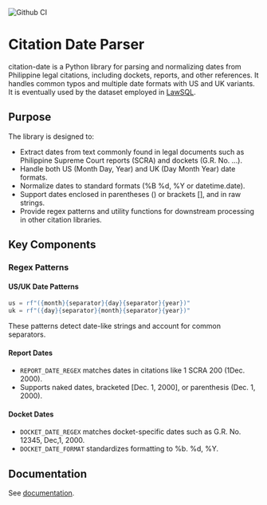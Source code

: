 ![Github CI](https://github.com/justmars/citation-date/actions/workflows/ci.yml/badge.svg)

# Citation Date Parser

citation-date is a Python library for parsing and normalizing dates from Philippine legal citations, including dockets, reports, and other references. It handles common typos and multiple date formats with US and UK variants. It is eventually used by the dataset employed in [LawSQL](https://lawsql.com).

## Purpose

The library is designed to:

- Extract dates from text commonly found in legal documents such as Philippine Supreme Court reports (SCRA) and dockets (G.R. No. ...).
- Handle both US (Month Day, Year) and UK (Day Month Year) date formats.
- Normalize dates to standard formats (%B %d, %Y or datetime.date).
- Support dates enclosed in parentheses () or brackets [], and in raw strings.
- Provide regex patterns and utility functions for downstream processing in other citation libraries.

## Key Components

### Regex Patterns

#### US/UK Date Patterns

```py
us = rf"({month}{separator}{day}{separator}{year})"
uk = rf"({day}{separator}{month}{separator}{year})"
```

These patterns detect date-like strings and account for common separators.

#### Report Dates

- `REPORT_DATE_REGEX` matches dates in citations like 1 SCRA 200 (1Dec. 2000).
- Supports naked dates, bracketed [Dec. 1, 2000], or parenthesis (Dec. 1, 2000).

#### Docket Dates

- `DOCKET_DATE_REGEX` matches docket-specific dates such as G.R. No. 12345, Dec,1, 2000.
- `DOCKET_DATE_FORMAT` standardizes formatting to %b. %d, %Y.

## Documentation

See [documentation](https://justmars.github.io/citation-date).

